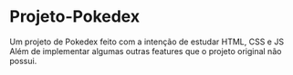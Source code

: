 # Projeto-Pokedex
Um projeto de Pokedex feito com a intenção de estudar HTML, CSS e JS
Além de implementar algumas outras features que o projeto original não possui.
